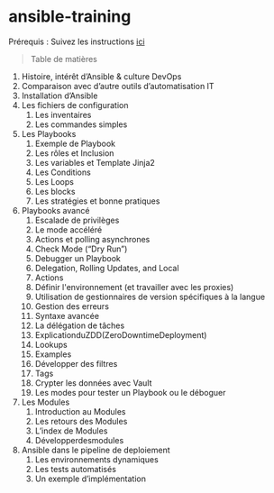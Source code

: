 
# ansible-training

Prérequis : Suivez les instructions [ici](prerequisites.md)

> Table de matières

1. Histoire, intérêt d’Ansible & culture DevOps
1. Comparaison avec d’autre outils d’automatisation IT
1. Installation d’Ansible
1. Les fichiers de configuration
    1. Les inventaires
    1. Les commandes simples
1. Les Playbooks
    1. Exemple de Playbook
    1. Les rôles et Inclusion
    1. Les variables et Template Jinja2
    1. Les Conditions
    1. Les Loops
    1. Les blocks
    1. Les stratégies et bonne pratiques
1. Playbooks avancé
    1. Escalade de privilèges
    1. Le mode accéléré
    1. Actions et polling asynchrones
    1. Check Mode (“Dry Run”)
    1. Debugger un Playbook
    1. Delegation, Rolling Updates, and Local
    1. Actions
    1. Définir l'environnement (et travailler avec les proxies)
    1. Utilisation de gestionnaires de version spécifiques à la langue
    1. Gestion des erreurs
    1. Syntaxe avancée
    1. La délégation de tâches
    1. ExplicationduZDD(ZeroDowntimeDeployment)
    1. Lookups
    1. Examples
    1. Développer des filtres
    1. Tags
    1. Crypter les données avec Vault
    1. Les modes pour tester un Playbook ou le déboguer
1. Les Modules
    1. Introduction au Modules
    1. Les retours des Modules
    1. L’index de Modules
    1. Développerdesmodules
1. Ansible dans le pipeline de deploiement
    1. Les environnements dynamiques
    1. Les tests automatisés
    1. Un exemple d’implémentation
